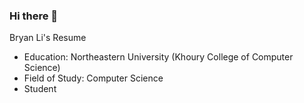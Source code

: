 ### Hi there 👋
Bryan Li's Resume

- Education: Northeastern University (Khoury College of Computer Science) 
- Field of Study: Computer Science
- Student 
